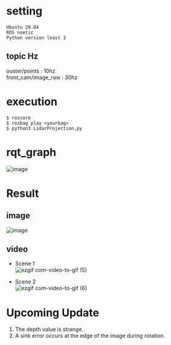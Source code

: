 # setting
``` 
Ubuntu 20.04  
ROS noetic  
Python version least 3   
```

## topic Hz
ouster/points : 10hz  
front_cam/image_raw : 30hz

# execution
```
$ roscore
$ rosbag play <yourbag>
$ python3 LidarProjection.py
```





# rqt_graph
![image](https://user-images.githubusercontent.com/102497577/229424225-618add0c-19ec-4c20-8479-6aca515a3389.png)


# Result
## image
![image](https://user-images.githubusercontent.com/102497577/229424085-143bba15-7f4c-4938-9aae-83297a186b47.png)

## video

* Scene 1  
![ezgif com-video-to-gif (5)](https://user-images.githubusercontent.com/102497577/229426675-a87cb167-543a-47f9-9064-5b5bb6e747f0.gif)

* Scene 2  
![ezgif com-video-to-gif (6)](https://user-images.githubusercontent.com/102497577/229427228-474e17d6-a656-46c4-9983-434952c5d329.gif)




# Upcoming Update
1. The depth value is strange.
2. A sink error occurs at the edge of the image during rotation.
